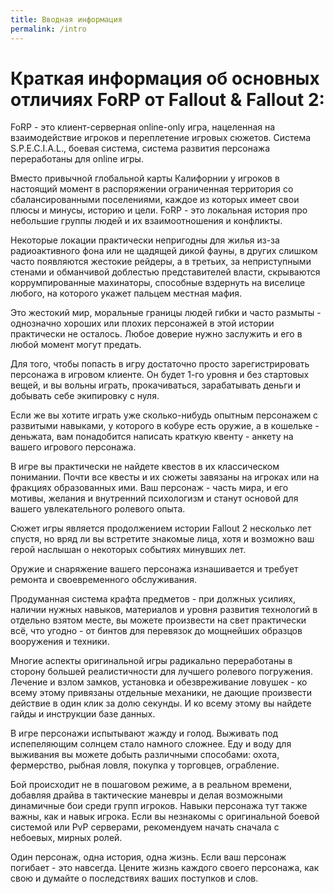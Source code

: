 ```yaml
---
title: Вводная информация
permalink: /intro
---
```


# Краткая информация об основных отличиях FoRP от Fallout & Fallout 2:

FoRP - это клиент-серверная online-only игра, нацеленная на взаимодействие игроков и переплетение игровых сюжетов. Система S.P.E.C.I.A.L., боевая система, система развития персонажа переработаны для online игры.

Вместо привычной глобальной карты Калифорнии у игроков в настоящий момент в распоряжении ограниченная территория со сбалансированными поселениями, каждое из которых имеет свои плюсы и минусы, историю и цели. FoRP - это локальная история про небольшие группы людей и их взаимоотношения и конфликты. 

Некоторые локации практически непригодны для жилья из-за радиоактивного фона или не щадящей дикой фауны, в других слишком часто появляются жестокие рейдеры, а в третьих, за неприступными стенами и обманчивой доблестью представителей власти, скрываются коррумпированные махинаторы, способные вздернуть на виселице любого, на которого укажет пальцем местная мафия.

Это жестокий мир, моральные границы людей гибки и часто размыты - однозначно хороших или плохих персонажей в этой истории практически не осталось. Любое доверие нужно заслужить и его в любой момент могут предать.	

Для того, чтобы попасть в игру достаточно просто зарегистрировать персонажа в игровом клиенте. Он будет 1-го уровня и без стартовых вещей, и вы вольны играть, прокачиваться, зарабатывать деньги и добывать себе экипировку с нуля.

Если же вы хотите играть уже сколько-нибудь опытным персонажем с развитыми навыками, у которого в кобуре есть оружие, а в кошельке - деньжата, вам понадобится написать краткую квенту - анкету на вашего игрового персонажа. 

В игре вы практически не найдете квестов в их классическом понимании. Почти все квесты и их сюжеты завязаны на игроках или на фракциях образованных ими. Ваш персонаж - часть мира, и его мотивы, желания и внутренний психологизм и станут основой для вашего увлекательного ролевого опыта.

Сюжет игры является продолжением истории Fallout 2 несколько лет спустя, но вряд ли вы встретите знакомые лица, хотя и возможно ваш герой наслышан о некоторых событиях минувших лет.

Оружие и снаряжение вашего персонажа изнашивается и требует ремонта и своевременного обслуживания.

Продуманная система крафта предметов - при должных усилиях, наличии нужных навыков, материалов и уровня развития технологий в отдельно взятом месте, вы можете произвести на свет практически всё, что угодно - от бинтов для перевязок до мощнейших образцов вооружения и техники.

Многие аспекты оригинальной игры радикально переработаны в сторону большей реалистичности для лучшего ролевого погружения. Лечение и взлом замков, установка и обезвреживание ловушек - ко всему этому привязаны отдельные механики, не дающие произвести действие в один клик за долю секунды. И ко всему этому вы найдете гайды и инструкции базе данных.

В игре персонажи испытывают жажду и голод. Выживать под испепеляющим солнцем стало намного сложнее. Еду и воду для выживания вы можете добыть различными способами: охота, фермерство, рыбная ловля, покупка у торговцев, ограбление.

Бой происходит не в пошаговом режиме, а в реальном времени, добавляя драйва в тактические маневры и делая возможными динамичные бои среди групп игроков. Навыки персонажа тут также важны, как и навык игрока. Если вы незнакомы с оригинальной боевой системой или PvP серверами, рекомендуем начать сначала с небоевых, мирных ролей.

Один персонаж, одна история, одна жизнь. Если ваш персонаж погибает - это навсегда. Цените жизнь каждого своего персонажа, как свою и думайте о последствиях ваших поступков и слов.
